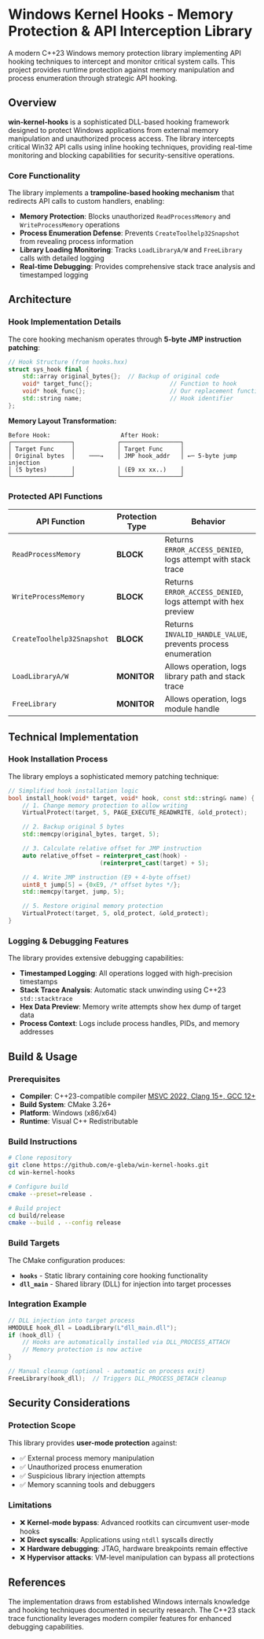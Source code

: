 # Windows Kernel Hooks - Memory Protection & API Interception Library

A modern C++23 Windows memory protection library implementing API hooking techniques to intercept and monitor critical system calls. This project provides runtime protection against memory manipulation and process enumeration through strategic API hooking.

## Overview

**win-kernel-hooks** is a sophisticated DLL-based hooking framework designed to protect Windows applications from external memory manipulation and unauthorized process access. The library intercepts critical Win32 API calls using inline hooking techniques, providing real-time monitoring and blocking capabilities for security-sensitive operations.

### Core Functionality

The library implements a **trampoline-based hooking mechanism** that redirects API calls to custom handlers, enabling:

- **Memory Protection**: Blocks unauthorized `ReadProcessMemory` and `WriteProcessMemory` operations
- **Process Enumeration Defense**: Prevents `CreateToolhelp32Snapshot` from revealing process information
- **Library Loading Monitoring**: Tracks `LoadLibraryA/W` and `FreeLibrary` calls with detailed logging
- **Real-time Debugging**: Provides comprehensive stack trace analysis and timestamped logging

## Architecture

### Hook Implementation Details

The core hooking mechanism operates through **5-byte JMP instruction patching**:

```cpp
// Hook Structure (from hooks.hxx)
struct sys_hook final {
    std::array original_bytes{};  // Backup of original code
    void* target_func{};                      // Function to hook
    void* hook_func{};                        // Our replacement function
    std::string name;                         // Hook identifier
};
```

**Memory Layout Transformation:**

```
Before Hook:                    After Hook:
┌─────────────────┐            ┌─────────────────┐
│ Target Func     │            │ Target Func     │
│ Original bytes  │    ───→    │ JMP hook_addr   │ ←─ 5-byte jump injection
│ (5 bytes)       │            │ (E9 xx xx..)    │
└─────────────────┘            └─────────────────┘
```

### Protected API Functions

| API Function               | Protection Type | Behavior                                                     |
| -------------------------- | --------------- | ------------------------------------------------------------ |
| `ReadProcessMemory`        | **BLOCK**       | Returns `ERROR_ACCESS_DENIED`, logs attempt with stack trace |
| `WriteProcessMemory`       | **BLOCK**       | Returns `ERROR_ACCESS_DENIED`, logs attempt with hex preview |
| `CreateToolhelp32Snapshot` | **BLOCK**       | Returns `INVALID_HANDLE_VALUE`, prevents process enumeration |
| `LoadLibraryA/W`           | **MONITOR**     | Allows operation, logs library path and stack trace          |
| `FreeLibrary`              | **MONITOR**     | Allows operation, logs module handle                         |

## Technical Implementation

### Hook Installation Process

The library employs a sophisticated memory patching technique:

```cpp
// Simplified hook installation logic
bool install_hook(void* target, void* hook, const std::string& name) {
    // 1. Change memory protection to allow writing
    VirtualProtect(target, 5, PAGE_EXECUTE_READWRITE, &old_protect);

    // 2. Backup original 5 bytes
    std::memcpy(original_bytes, target, 5);

    // 3. Calculate relative offset for JMP instruction
    auto relative_offset = reinterpret_cast(hook) -
                          (reinterpret_cast(target) + 5);

    // 4. Write JMP instruction (E9 + 4-byte offset)
    uint8_t jump[5] = {0xE9, /* offset bytes */};
    std::memcpy(target, jump, 5);

    // 5. Restore original memory protection
    VirtualProtect(target, 5, old_protect, &old_protect);
}
```

### Logging & Debugging Features

The library provides extensive debugging capabilities:

- **Timestamped Logging**: All operations logged with high-precision timestamps
- **Stack Trace Analysis**: Automatic stack unwinding using C++23 `std::stacktrace`
- **Hex Data Preview**: Memory write attempts show hex dump of target data
- **Process Context**: Logs include process handles, PIDs, and memory addresses

## Build & Usage

### Prerequisites

- **Compiler**: C++23-compatible compiler [MSVC 2022, Clang 15+, GCC 12+](1)
- **Build System**: CMake 3.26+
- **Platform**: Windows (x86/x64)
- **Runtime**: Visual C++ Redistributable

### Build Instructions

```bash
# Clone repository
git clone https://github.com/e-gleba/win-kernel-hooks.git
cd win-kernel-hooks

# Configure build
cmake --preset=release .

# Build project
cd build/release
cmake --build . --config release
```

### Build Targets

The CMake configuration produces:

- **`hooks`** - Static library containing core hooking functionality
- **`dll_main`** - Shared library (DLL) for injection into target processes

### Integration Example

```cpp
// DLL injection into target process
HMODULE hook_dll = LoadLibrary(L"dll_main.dll");
if (hook_dll) {
    // Hooks are automatically installed via DLL_PROCESS_ATTACH
    // Memory protection is now active
}

// Manual cleanup (optional - automatic on process exit)
FreeLibrary(hook_dll);  // Triggers DLL_PROCESS_DETACH cleanup
```

## Security Considerations

### Protection Scope

This library provides **user-mode protection** against:

- ✅ External process memory manipulation
- ✅ Unauthorized process enumeration
- ✅ Suspicious library injection attempts
- ✅ Memory scanning tools and debuggers

### Limitations

- ❌ **Kernel-mode bypass**: Advanced rootkits can circumvent user-mode hooks
- ❌ **Direct syscalls**: Applications using `ntdll` syscalls directly
- ❌ **Hardware debugging**: JTAG, hardware breakpoints remain effective
- ❌ **Hypervisor attacks**: VM-level manipulation can bypass all protections

## References

The implementation draws from established Windows internals knowledge and hooking techniques documented in security research. The C++23 stack trace functionality leverages modern compiler features for enhanced debugging capabilities.
